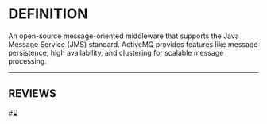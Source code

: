 # DEFINITION
An open-source message-oriented middleware that supports the Java Message Service (JMS) standard. ActiveMQ provides features like message persistence, high availability, and clustering for scalable message processing.

---
## REVIEWS
#⌛
